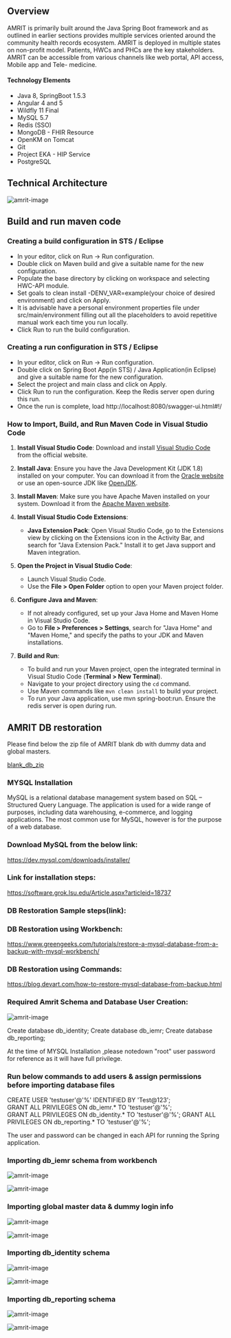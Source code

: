 ## Overview
AMRIT is primarily built around the Java Spring Boot framework and as outlined in earlier sections provides multiple services oriented around the community health records ecosystem. AMRIT is deployed in multiple states on non-profit model.
Patients, HWCs and PHCs are the key stakeholders. AMRIT can be accessible from various channels like web portal, API access, Mobile app and Tele- medicine.

#### Technology Elements

* Java 8, SpringBoot 1.5.3
* Angular 4 and 5
* Wildfly 11 Final
* MySQL 5.7
* Redis (SSO)
* MongoDB - FHIR Resource
* OpenKM on Tomcat
* Git
* Project EKA - HIP Service
* PostgreSQL

## Technical Architecture 

![amrit-image](./img/technical-architecture.png)

## Build and run maven code

### Creating a build configuration in STS / Eclipse

* In your editor, click on Run -> Run configuration.
* Double click on Maven build and give a suitable name for the new configuration.
* Populate the base directory by clicking on workspace and selecting HWC-API module.
* Set goals to clean install -DENV_VAR=example(your choice of desired environment) and click on Apply. 
* It is advisable have a personal environment properties file under src/main/environment filling out all the placeholders to avoid repetitive manual work each time you run locally.
* Click Run to run the build configuration.

### Creating a run configuration in STS / Eclipse

* In your editor, click on Run -> Run configuration.
* Double click on Spring Boot App(in STS) / Java Application(in Eclipse) and give a suitable name for the new configuration.
* Select the project and main class and click on Apply.
* Click Run to run the configuration. Keep the Redis server open during this run.
* Once the run is complete, load http://localhost:8080/swagger-ui.html#!/

### How to Import, Build, and Run Maven Code in Visual Studio Code

1. **Install Visual Studio Code**: Download and install [Visual Studio Code](https://code.visualstudio.com/) from the official website.

2. **Install Java**: Ensure you have the Java Development Kit (JDK 1.8) installed on your computer. You can download it from the [Oracle website](https://www.oracle.com/java/technologies/javase-downloads.html) or use an open-source JDK like [OpenJDK](https://adoptopenjdk.net/).

3. **Install Maven**: Make sure you have Apache Maven installed on your system. Download it from the [Apache Maven website](https://maven.apache.org/download.cgi).

4. **Install Visual Studio Code Extensions**:
   - **Java Extension Pack**: Open Visual Studio Code, go to the Extensions view by clicking on the Extensions icon in the Activity Bar, and search for "Java Extension Pack." Install it to get Java support and Maven integration.

5. **Open the Project in Visual Studio Code**:
   - Launch Visual Studio Code.
   - Use the **File > Open Folder** option to open your Maven project folder.

6. **Configure Java and Maven**:
   - If not already configured, set up your Java Home and Maven Home in Visual Studio Code.
   - Go to **File > Preferences > Settings**, search for "Java Home" and "Maven Home," and specify the paths to your JDK and Maven installations.

7. **Build and Run**:
   - To build and run your Maven project, open the integrated terminal in Visual Studio Code (**Terminal > New Terminal**).
   - Navigate to your project directory using the `cd` command.
   - Use Maven commands like `mvn clean install` to build your project.
   - To run your Java application, use mvn spring-boot:run. Ensure the redis server is open during run.

## AMRIT DB restoration

Please find below the zip file of AMRIT blank db with dummy data and global masters.

[blank_db_zip](./Schema_BKP_19092023.zip)

### MYSQL Installation
MySQL is a relational database management system based on SQL – Structured Query Language. The application is used for a wide range of purposes, including data warehousing, e-commerce, and logging applications. The most common use for MySQL, however is for the purpose of a web database.

### Download MySQL from the below link: 

https://dev.mysql.com/downloads/installer/

### Link for installation steps: 

https://software.grok.lsu.edu/Article.aspx?articleid=18737

### DB Restoration Sample steps(link):

### DB Restoration using Workbench:

https://www.greengeeks.com/tutorials/restore-a-mysql-database-from-a-backup-with-mysql-workbench/

### DB Restoration using Commands:

https://blog.devart.com/how-to-restore-mysql-database-from-backup.html

### Required Amrit Schema and Database User Creation:

![amrit-image](./img/img1.png)

Create database db_identity;
Create database db_iemr;
Create database db_reporting;  

At the time of MYSQL Installation ,please notedown "root" user password for reference as it will have full privilege.  

### Run below commands to add users & assign permissions before importing database files

CREATE USER 'testuser'@'%' IDENTIFIED BY 'Test@123';  
GRANT ALL PRIVILEGES ON db_iemr.* TO 'testuser'@'%';  
GRANT ALL PRIVILEGES ON db_identity.* TO 'testuser'@'%';
GRANT ALL PRIVILEGES ON db_reporting.* TO 'testuser'@'%';   

The user and password can be changed in each API for running the Spring application.  

### Importing db_iemr schema from workbench

![amrit-image](./img/img2.png)

![amrit-image](./img/img3.png)

### Importing global master data & dummy login info

![amrit-image](./img/img4.png)

![amrit-image](./img/img5.png)

### Importing db_identity schema

![amrit-image](./img/img6.png)

![amrit-image](./img/img7.png)

### Importing db_reporting schema

![amrit-image](./img/img8.png)

![amrit-image](./img/img9.png)